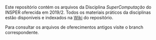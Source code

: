 Este repositório contém os arquivos da Disciplina *SuperComputação* do INSPER oferecida em 2019/2. Todos os materiais práticos da disciplinas estão disponíveis e indexados na [Wiki](https://github.com/Insper/supercomp/wiki) do repositório. 

Para consultar os arquivos de oferecimentos antigos visite o branch correspondente.
